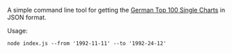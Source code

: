 A simple command line tool for getting the [German Top 100 Single Charts](https://www.offiziellecharts.de/charts/single/) in JSON format.

Usage:

```
node index.js --from '1992-11-11' --to '1992-24-12'
```
